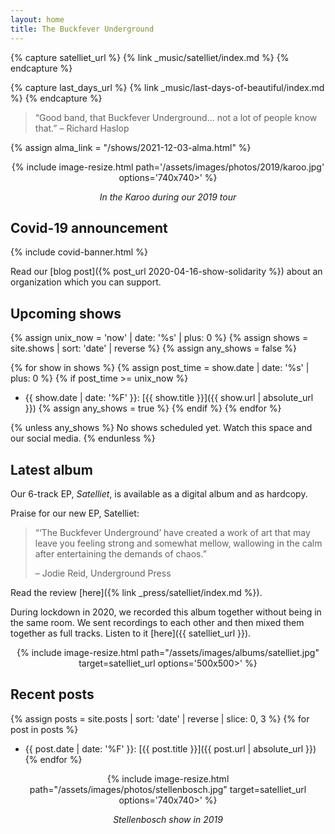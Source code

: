 ```yaml
---
layout: home
title: The Buckfever Underground
---
```


{% capture satelliet_url %}
    {% link _music/satelliet/index.md %}
{% endcapture %}

{% capture last_days_url %}
    {% link _music/last-days-of-beautiful/index.md %}
{% endcapture %}

> “Good band, that Buckfever Underground… not a lot of people know that.” – Richard Haslop

{% assign alma_link = "/shows/2021-12-03-alma.html" %}

<div align="center">

{% include image-resize.html
    path='/assets/images/photos/2019/karoo.jpg'
    options='740x740>'
%}

<p><i>In the Karoo during our 2019 tour</i></p>

</div>


## Covid-19 announcement

{% include covid-banner.html %}

Read our [blog post]({% post_url 2020-04-16-show-solidarity %}) about an organization which you can support.


## Upcoming shows

{% assign unix_now = 'now' | date: '%s' | plus: 0 %}
{% assign shows = site.shows | sort: 'date' | reverse %}
{% assign any_shows = false %}

{% for show in shows %}
{% assign post_time = show.date | date: '%s' | plus: 0 %}
{% if post_time >= unix_now %}
- {{ show.date | date: '%F' }}: [{{ show.title }}]({{ show.url | absolute_url }})
{% assign any_shows = true %}
{% endif %}
{% endfor %}

{% unless any_shows %}
No shows scheduled yet. Watch this space and our social media.
{% endunless %}


## Latest album

Our 6-track EP, _Satelliet_, is available as a digital album and as hardcopy.

Praise for our new EP, Satelliet:

> “‘The Buckfever Underground’ have created a work of art that may leave you feeling strong and somewhat mellow, wallowing in the calm after entertaining the demands of chaos.”
>
> – Jodie Reid, Underground Press

Read the review [here]({% link _press/satelliet/index.md %}).

During lockdown in 2020, we recorded this album together without being in the same room. We sent recordings to each other and then mixed them together as full tracks. Listen to it [here]({{ satelliet_url }}).

<div align="center">

{% include image-resize.html
    path="/assets/images/albums/satelliet.jpg"
    target=satelliet_url
    options='500x500>'
%}

</div>


## Recent posts

{% assign posts = site.posts | sort: 'date' | reverse | slice: 0, 3 %}
{% for post in posts %}
- {{ post.date | date: '%F' }}: [{{ post.title }}]({{ post.url | absolute_url }})
{% endfor %}


<div align="center">

{% include image-resize.html
    path="/assets/images/photos/stellenbosch.jpg"
    target=satelliet_url
    options='740x740>'
%}

<p><i>Stellenbosch show in 2019</i></p>

</div>
